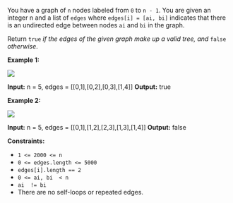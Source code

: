 
You have a graph of  `n`  nodes labeled from  `0`  to  `n - 1`. You are given an integer n and a list of  `edges`  where  `edges[i] = [ai, bi]`  indicates that there is an undirected edge between nodes  `ai`  and  `bi`  in the graph.

Return  `true`  _if the edges of the given graph make up a valid tree, and_  `false`  _otherwise_.

**Example 1:**

![](https://assets.leetcode.com/uploads/2021/03/12/tree1-graph.jpg)

**Input:** n = 5, edges = [[0,1],[0,2],[0,3],[1,4]]
**Output:** true

**Example 2:**

![](https://assets.leetcode.com/uploads/2021/03/12/tree2-graph.jpg)

**Input:** n = 5, edges = [[0,1],[1,2],[2,3],[1,3],[1,4]]
**Output:** false

**Constraints:**

-   `1 <= 2000 <= n`
-   `0 <= edges.length <= 5000`
-   `edges[i].length == 2`
-   `0 <= ai, bi  < n`
-   `ai  != bi`
-   There are no self-loops or repeated edges.